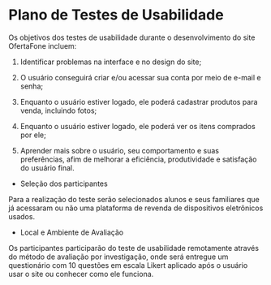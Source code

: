# Plano de Testes de Usabilidade

Os objetivos dos testes de usabilidade durante o desenvolvimento do site OfertaFone incluem: 

1. Identificar problemas na interface e no design do site;  

2. O usuário conseguirá criar e/ou acessar sua conta por meio de e-mail e senha; 

3. Enquanto o usuário estiver logado, ele poderá cadastrar produtos para venda, incluindo fotos; 

4. Enquanto o usuário estiver logado, ele poderá ver os itens comprados por ele; 

5. Aprender mais sobre o usuário, seu comportamento e suas preferências, afim de melhorar a eficiência, produtividade e satisfação do usuário final. 

 - Seleção dos participantes 

Para a realização do teste serão selecionados alunos e seus familiares que já acessaram ou não uma plataforma de revenda de dispositivos eletrônicos usados. 

 - Local e Ambiente de Avaliação

Os participantes participarão do teste de usabilidade remotamente através do método de avaliação por investigação, onde será entregue um questionário com 10 questões em escala Likert aplicado após o usuário usar o site ou conhecer como ele funciona.  
